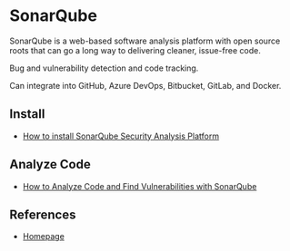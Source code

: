 # SonarQube

SonarQube is a web-based software analysis platform with open source roots that can go a long way to delivering cleaner, issue-free code. 

Bug and vulnerability detection and code tracking. 

Can integrate into GitHub, Azure DevOps, Bitbucket, GitLab, and Docker.

## Install

* [How to install SonarQube Security Analysis Platform](https://thenewstack.io/how-to-install-the-sonarqube-security-analysis-platform/)

## Analyze Code

* [How to Analyze Code and Find Vulnerabilities with SonarQube](https://thenewstack.io/how-to-analyze-code-and-find-vulnerabilities-with-sonarqube/)


## References

* [Homepage](https://www.sonarqube.org/)

